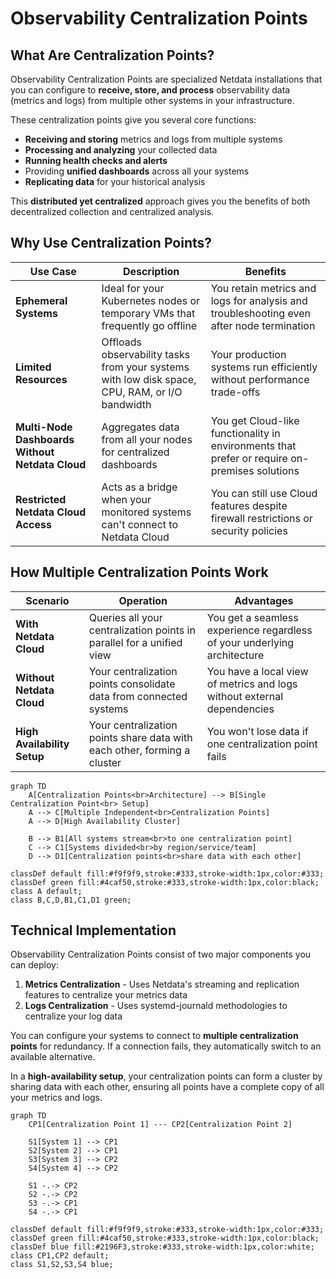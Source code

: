 # Observability Centralization Points

## What Are Centralization Points?

Observability Centralization Points are specialized Netdata installations that you can configure to **receive, store, and process** observability data (metrics and logs) from multiple other systems in your infrastructure.

These centralization points give you several core functions:

* **Receiving and storing** metrics and logs from multiple systems
* **Processing and analyzing** your collected data
* **Running health checks and alerts**
* Providing **unified dashboards** across all your systems
* **Replicating data** for your historical analysis

This **distributed yet centralized** approach gives you the benefits of both decentralized collection and centralized analysis.

## Why Use Centralization Points?

| Use Case                                        | Description                                                                                    | Benefits                                                                                      |
|-------------------------------------------------|------------------------------------------------------------------------------------------------|-----------------------------------------------------------------------------------------------| 
| **Ephemeral Systems**                           | Ideal for your Kubernetes nodes or temporary VMs that frequently go offline                    | You retain metrics and logs for analysis and troubleshooting even after node termination      |
| **Limited Resources**                           | Offloads observability tasks from your systems with low disk space, CPU, RAM, or I/O bandwidth | Your production systems run efficiently without performance trade-offs                        |
| **Multi-Node Dashboards Without Netdata Cloud** | Aggregates data from all your nodes for centralized dashboards                                 | You get Cloud-like functionality in environments that prefer or require on-premises solutions |
| **Restricted Netdata Cloud Access**             | Acts as a bridge when your monitored systems can't connect to Netdata Cloud                    | You can still use Cloud features despite firewall restrictions or security policies           |

## How Multiple Centralization Points Work

| Scenario                    | Operation                                                                | Advantages                                                               |
|-----------------------------|--------------------------------------------------------------------------|--------------------------------------------------------------------------|
| **With Netdata Cloud**      | Queries all your centralization points in parallel for a unified view    | You get a seamless experience regardless of your underlying architecture |
| **Without Netdata Cloud**   | Your centralization points consolidate data from connected systems       | You have a local view of metrics and logs without external dependencies  |
| **High Availability Setup** | Your centralization points share data with each other, forming a cluster | You won't lose data if one centralization point fails                    |

```mermaid
graph TD
    A[Centralization Points<br>Architecture] --> B[Single Centralization Point<br> Setup]
    A --> C[Multiple Independent<br>Centralization Points]
    A --> D[High Availability Cluster]
    
    B --> B1[All systems stream<br>to one centralization point]
    C --> C1[Systems divided<br>by region/service/team]
    D --> D1[Centralization points<br>share data with each other]
    
classDef default fill:#f9f9f9,stroke:#333,stroke-width:1px,color:#333;
classDef green fill:#4caf50,stroke:#333,stroke-width:1px,color:black;
class A default;
class B,C,D,B1,C1,D1 green;
```

## Technical Implementation

Observability Centralization Points consist of two major components you can deploy:

1. **Metrics Centralization** - Uses Netdata's streaming and replication features to centralize your metrics data
2. **Logs Centralization** - Uses systemd-journald methodologies to centralize your log data

You can configure your systems to connect to **multiple centralization points** for redundancy. If a connection fails, they automatically switch to an available alternative.

In a **high-availability setup**, your centralization points can form a cluster by sharing data with each other, ensuring all points have a complete copy of all your metrics and logs.

```mermaid
graph TD
    CP1[Centralization Point 1] --- CP2[Centralization Point 2]
    
    S1[System 1] --> CP1
    S2[System 2] --> CP1
    S3[System 3] --> CP2
    S4[System 4] --> CP2
    
    S1 -.-> CP2
    S2 -.-> CP2
    S3 -.-> CP1
    S4 -.-> CP1
    
classDef default fill:#f9f9f9,stroke:#333,stroke-width:1px,color:#333;
classDef green fill:#4caf50,stroke:#333,stroke-width:1px,color:black;
classDef blue fill:#2196F3,stroke:#333,stroke-width:1px,color:white;
class CP1,CP2 default;
class S1,S2,S3,S4 blue;
```
